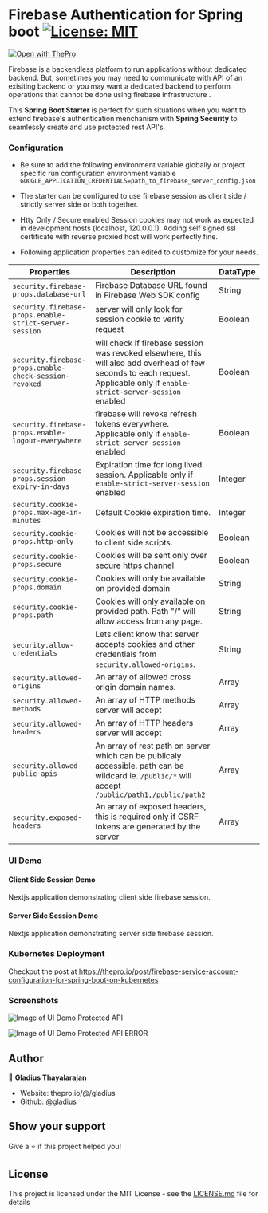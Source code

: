 # Firebase Authentication for Spring boot [![License: MIT](https://img.shields.io/badge/License-MIT-brightgreen.svg)](https://opensource.org/licenses/MIT)

[![Open with ThePro](https://thepro.io/button.svg)](https://thepro.io/post/firebase-authentication-for-spring-boot-rest-api)

Firebase is a backendless platform to run applications without dedicated backend. But, sometimes you may need to communicate with API of an exisiting backend or you may want a dedicated backend to perform operations that cannot be done using firebase infrastructure .

This **Spring Boot Starter** is perfect for such situations when you want to extend firebase's authentication menchanism with **Spring Security** to seamlessly create and use protected rest API's.

### Configuration

- Be sure to add the following environment variable globally or project specific run configuration environment variable `GOOGLE_APPLICATION_CREDENTIALS=path_to_firebase_server_config.json`

- The starter can be configured to use firebase session as client side / strictly server side or both together.
- Htty Only / Secure enabled Session cookies may not work as expected in development hosts (localhost, 120.0.0.1). Adding self signed ssl certificate with reverse proxied host will work perfectly fine.
- Following application properties can edited to customize for your needs.

| Properties                                             | Description                                                                                                                                                                 | DataType |
| ------------------------------------------------------ | --------------------------------------------------------------------------------------------------------------------------------------------------------------------------- | -------- |
| `security.firebase-props.database-url`                 | Firebase Database URL found in Firebase Web SDK config                                                                                                                      | String   |
| `security.firebase-props.enable-strict-server-session` | server will only look for session cookie to verify request                                                                                                                  | Boolean  |
| `security.firebase-props.enable-check-session-revoked` | will check if firebase session was revoked elsewhere, this will also add overhead of few seconds to each request. Applicable only if `enable-strict-server-session` enabled | Boolean  |
| `security.firebase-props.enable-logout-everywhere`     | firebase will revoke refresh tokens everywhere. Applicable only if `enable-strict-server-session` enabled                                                                   | Boolean  |
| `security.firebase-props.session-expiry-in-days`       | Expiration time for long lived session. Applicable only if `enable-strict-server-session` enabled                                                                           | Integer  |
| `security.cookie-props.max-age-in-minutes`             | Default Cookie expiration time.                                                                                                                                             | Integer  |
| `security.cookie-props.http-only`                      | Cookies will not be accessible to client side scripts.                                                                                                                      | Boolean  |
| `security.cookie-props.secure`                         | Cookies will be sent only over secure https channel                                                                                                                         | Boolean  |
| `security.cookie-props.domain`                         | Cookies will only be available on provided domain                                                                                                                           | String   |
| `security.cookie-props.path`                           | Cookies will only available on provided path. Path "/" will allow access from any page.                                                                                     | String   |
| `security.allow-credentials`                           | Lets client know that server accepts cookies and other credentials from `security.allowed-origins`.                                                                         | String   |
| `security.allowed-origins`                             | An array of allowed cross origin domain names.                                                                                                                              | Array    |
| `security.allowed-methods`                             | An array of HTTP methods server will accept                                                                                                                                 | Array    |
| `security.allowed-headers`                             | An array of HTTP headers server will accept                                                                                                                                 | Array    |
| `security.allowed-public-apis`                         | An array of rest path on server which can be publicaly accessible. path can be wildcard ie. `/public/*` will accept `/public/path1,/public/path2`                           | Array    |
| `security.exposed-headers`                             | An array of exposed headers, this is required only if CSRF tokens are generated by the server                                                                               | Array    |

### UI Demo

#### Client Side Session Demo

Nextjs application demonstrating client side firebase session.

#### Server Side Session Demo

Nextjs application demonstrating server side firebase session.

### Kubernetes Deployment

Checkout the post at https://thepro.io/post/firebase-service-account-configuration-for-spring-boot-on-kubernetes

### Screenshots

![Image of UI Demo Protected API ](https://raw.githubusercontent.com/gladius/firebase-spring-boot-rest-api-authentication/master/screenshots/ui_demo_protected_api.png)

![Image of UI Demo Protected API ERROR](https://raw.githubusercontent.com/gladius/firebase-spring-boot-rest-api-authentication/master/screenshots/ui_demo_protected_api-error.png)

## Author

👤 **Gladius Thayalarajan**

- Website: thepro.io/@/gladius
- Github: [@gladius](https://github.com/gladius-thayalarajan)

## Show your support

Give a ⭐️ if this project helped you!

## License

This project is licensed under the MIT License - see the [LICENSE.md](LICENSE.md) file for details
